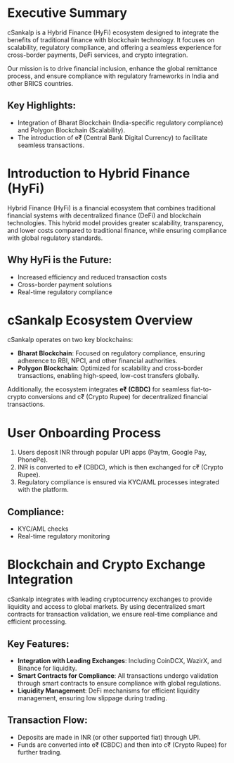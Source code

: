 # Executive Summary

cSankalp is a Hybrid Finance (HyFi) ecosystem designed to integrate the benefits of traditional finance with blockchain technology. It focuses on scalability, regulatory compliance, and offering a seamless experience for cross-border payments, DeFi services, and crypto integration.

Our mission is to drive financial inclusion, enhance the global remittance process, and ensure compliance with regulatory frameworks in India and other BRICS countries.

## Key Highlights:
- Integration of Bharat Blockchain (India-specific regulatory compliance) and Polygon Blockchain (Scalability).
- The introduction of e₹ (Central Bank Digital Currency) to facilitate seamless transactions.
# Introduction to Hybrid Finance (HyFi)

Hybrid Finance (HyFi) is a financial ecosystem that combines traditional financial systems with decentralized finance (DeFi) and blockchain technologies. This hybrid model provides greater scalability, transparency, and lower costs compared to traditional finance, while ensuring compliance with global regulatory standards.

## Why HyFi is the Future:
- Increased efficiency and reduced transaction costs
- Cross-border payment solutions
- Real-time regulatory compliance
# cSankalp Ecosystem Overview

cSankalp operates on two key blockchains:
- **Bharat Blockchain**: Focused on regulatory compliance, ensuring adherence to RBI, NPCI, and other financial authorities.
- **Polygon Blockchain**: Optimized for scalability and cross-border transactions, enabling high-speed, low-cost transfers globally.

Additionally, the ecosystem integrates **e₹ (CBDC)** for seamless fiat-to-crypto conversions and c₹ (Crypto Rupee) for decentralized financial transactions.
# User Onboarding Process

1. Users deposit INR through popular UPI apps (Paytm, Google Pay, PhonePe).
2. INR is converted to e₹ (CBDC), which is then exchanged for c₹ (Crypto Rupee).
3. Regulatory compliance is ensured via KYC/AML processes integrated with the platform.

## Compliance:
- KYC/AML checks
- Real-time regulatory monitoring
# Blockchain and Crypto Exchange Integration

cSankalp integrates with leading cryptocurrency exchanges to provide liquidity and access to global markets. By using decentralized smart contracts for transaction validation, we ensure real-time compliance and efficient processing.

## Key Features:
- **Integration with Leading Exchanges**: Including CoinDCX, WazirX, and Binance for liquidity.
- **Smart Contracts for Compliance**: All transactions undergo validation through smart contracts to ensure compliance with global regulations.
- **Liquidity Management**: DeFi mechanisms for efficient liquidity management, ensuring low slippage during trading.

## Transaction Flow:
- Deposits are made in INR (or other supported fiat) through UPI.
- Funds are converted into e₹ (CBDC) and then into c₹ (Crypto Rupee) for further trading.
